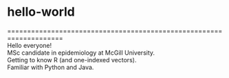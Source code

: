 # hello-world
====================================================================  
Hello everyone!  
MSc candidate in epidemiology at McGill University.  
Getting to know R (and one-indexed vectors).  
Familiar with Python and Java.
